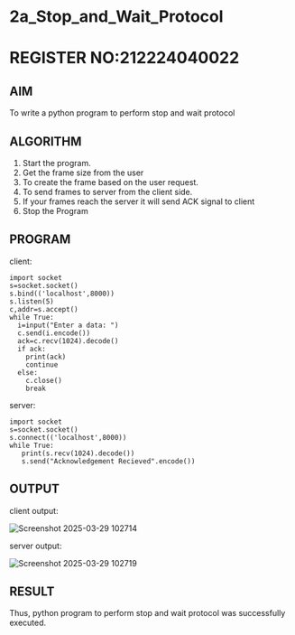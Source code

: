 # 2a_Stop_and_Wait_Protocol
# REGISTER NO:212224040022
## AIM 
To write a python program to perform stop and wait protocol
## ALGORITHM
1. Start the program.
2. Get the frame size from the user
3. To create the frame based on the user request.
4. To send frames to server from the client side.
5. If your frames reach the server it will send ACK signal to client
6. Stop the Program
## PROGRAM
client:
```
import socket
s=socket.socket()
s.bind(('localhost',8000))
s.listen(5)
c,addr=s.accept()
while True:
  i=input("Enter a data: ")
  c.send(i.encode())
  ack=c.recv(1024).decode()
  if ack:
    print(ack)
    continue
  else:
    c.close()
    break
```
server:
```
import socket
s=socket.socket()
s.connect(('localhost',8000))
while True:
   print(s.recv(1024).decode())
   s.send("Acknowledgement Recieved".encode())
```
## OUTPUT
client output:

![Screenshot 2025-03-29 102714](https://github.com/user-attachments/assets/5cf75d33-6dd1-4dd6-b01c-312dfe8d85f6)


server output:

![Screenshot 2025-03-29 102719](https://github.com/user-attachments/assets/0a098711-e0b5-4ec0-b7c8-4dbdb012f1ba)



## RESULT
Thus, python program to perform stop and wait protocol was successfully executed.
